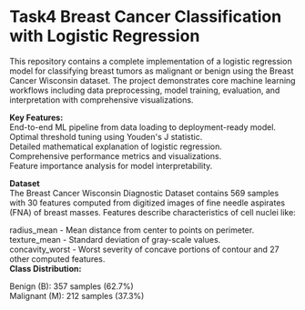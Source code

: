 # Task4 Breast Cancer Classification with Logistic Regression
                                                                                                                                                                         
This repository contains a complete implementation of a logistic regression model for classifying breast tumors as malignant or benign using the Breast Cancer Wisconsin dataset. The project demonstrates core machine learning workflows including data preprocessing, model training, evaluation, and interpretation with comprehensive visualizations.                                                                                                                                            

**Key Features:**                                                                                                                                                        
End-to-end ML pipeline from data loading to deployment-ready model.                                                                                                      
Optimal threshold tuning using Youden's J statistic.                                                                                                                     
Detailed mathematical explanation of logistic regression.                                                                                                                
Comprehensive performance metrics and visualizations.                                                                                                                    
Feature importance analysis for model interpretability.                                                                                                                 

**Dataset**                                                                                                                                                          
The Breast Cancer Wisconsin Diagnostic Dataset contains 569 samples with 30 features computed from digitized images of fine needle aspirates (FNA) of breast masses. Features describe characteristics of cell nuclei like:                                                                                                       

radius_mean - Mean distance from center to points on perimeter.                                                                                                       
texture_mean - Standard deviation of gray-scale values.                                                                                                               
concavity_worst - Worst severity of concave portions of contour and 27 other computed features.                                                                      
**Class Distribution:**

Benign (B): 357 samples (62.7%)                                                                                                                                      
Malignant (M): 212 samples (37.3%)                                                                                                                                   





